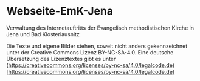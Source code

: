 # Webseite-EmK-Jena
Verwaltung des Internetauftritts der Evangelisch methodistischen Kirche in Jena und Bad Klosterlausnitz

Die Texte und eigene Bilder stehen, soweit nicht anders gekennzeichnet unter der Creative Commons Lizenz BY-NC-SA-4.0. Eine deutsche Übersetzung des Lizenztextes gibt es unter (https://creativecommons.org/licenses/by-nc-sa/4.0/legalcode.de)[https://creativecommons.org/licenses/by-nc-sa/4.0/legalcode.de]
